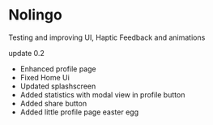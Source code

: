 # Nolingo

Testing and improving UI, Haptic Feedback and animations

update 0.2
- Enhanced profile page
- Fixed Home Ui
- Updated splashscreen
- Added statistics with modal view in profile button
- Added share button
- Added little profile page easter egg
